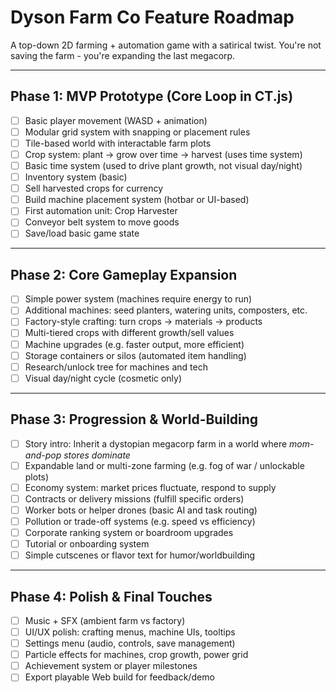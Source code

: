 # Dyson Farm Co Feature Roadmap

A top-down 2D farming + automation game with a satirical twist. You're not saving the farm - you're expanding the last megacorp.

---

## Phase 1: MVP Prototype (Core Loop in CT.js)
- [ ] Basic player movement (WASD + animation)
- [ ] Modular grid system with snapping or placement rules
- [ ] Tile-based world with interactable farm plots
- [ ] Crop system: plant → grow over time → harvest (uses time system)
- [ ] Basic time system (used to drive plant growth, not visual day/night)
- [ ] Inventory system (basic)
- [ ] Sell harvested crops for currency
- [ ] Build machine placement system (hotbar or UI-based)
- [ ] First automation unit: Crop Harvester
- [ ] Conveyor belt system to move goods
- [ ] Save/load basic game state

---

## Phase 2: Core Gameplay Expansion
- [ ] Simple power system (machines require energy to run)
- [ ] Additional machines: seed planters, watering units, composters, etc.
- [ ] Factory-style crafting: turn crops → materials → products
- [ ] Multi-tiered crops with different growth/sell values
- [ ] Machine upgrades (e.g. faster output, more efficient)
- [ ] Storage containers or silos (automated item handling)
- [ ] Research/unlock tree for machines and tech
- [ ] Visual day/night cycle (cosmetic only)

---

## Phase 3: Progression & World-Building
- [ ] Story intro: Inherit a dystopian megacorp farm in a world where *mom-and-pop stores dominate*
- [ ] Expandable land or multi-zone farming (e.g. fog of war / unlockable plots)
- [ ] Economy system: market prices fluctuate, respond to supply
- [ ] Contracts or delivery missions (fulfill specific orders)
- [ ] Worker bots or helper drones (basic AI and task routing)
- [ ] Pollution or trade-off systems (e.g. speed vs efficiency)
- [ ] Corporate ranking system or boardroom upgrades
- [ ] Tutorial or onboarding system
- [ ] Simple cutscenes or flavor text for humor/worldbuilding

---

## Phase 4: Polish & Final Touches
- [ ] Music + SFX (ambient farm vs factory)
- [ ] UI/UX polish: crafting menus, machine UIs, tooltips
- [ ] Settings menu (audio, controls, save management)
- [ ] Particle effects for machines, crop growth, power grid
- [ ] Achievement system or player milestones
- [ ] Export playable Web build for feedback/demo
